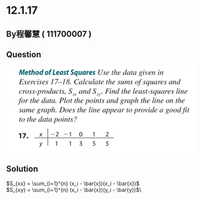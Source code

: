 # 12.1.17

## By程馨慧 ( 111700007 )

## Question
 
 ![image](https://github.com/HWTeng-Course/202402-Statistics/blob/main/Images/S__27295749.jpg)

## Solution
$S_{xx} = \sum_{i=1}^{n} (x_i - \bar{x})(x_i - \bar{x})$\
$S_{xy} = \sum_{i=1}^{n} (x_i - \bar{x})(y_i - \bar{y})$\
